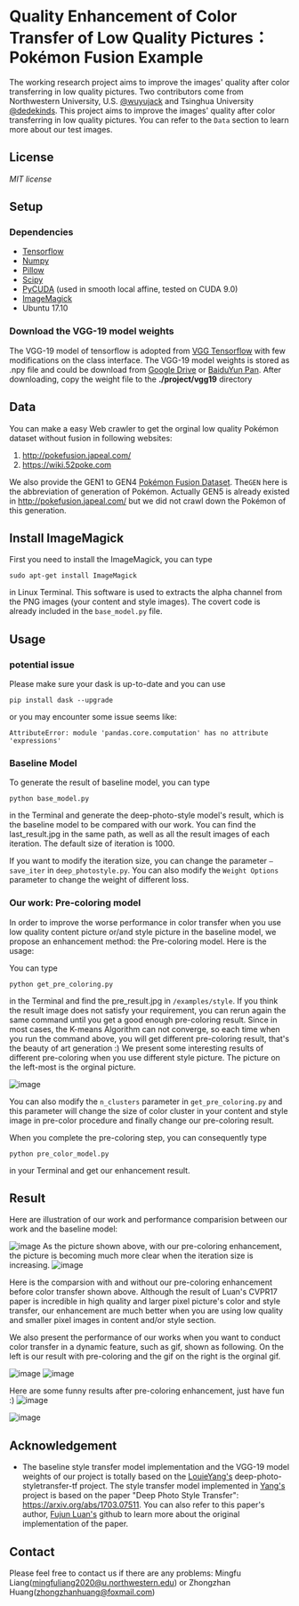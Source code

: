 # Quality Enhancement of Color Transfer of Low Quality Pictures：Pokémon Fusion Example

The working research project aims to improve the images' quality after color transferring in low quality pictures. Two contributors come from Northwestern University, U.S. [@wuyujack](https://wuyujack.github.io/) and Tsinghua University
[@dedekinds](https://github.com/dedekinds). This project aims to improve the images' quality after color transferring in low quality pictures. You can refer to the `Data` section to learn more about our test images.

## License
*MIT license*

## Setup
### Dependencies
* [Tensorflow](https://www.tensorflow.org/)
* [Numpy](www.numpy.org/)
* [Pillow](https://pypi.python.org/pypi/Pillow/)
* [Scipy](https://www.scipy.org/)
* [PyCUDA](https://pypi.python.org/pypi/pycuda) (used in smooth local affine, tested on CUDA 9.0)
* [ImageMagick](http://www.imagemagick.org/script/index.php)
* Ubuntu 17.10
### Download the VGG-19 model weights
The VGG-19 model of tensorflow is adopted from [VGG Tensorflow](https://github.com/machrisaa/tensorflow-vgg) with few modifications on the class interface. The VGG-19 model weights is stored as .npy file and could be download from [Google Drive](https://drive.google.com/file/d/0BxvKyd83BJjYY01PYi1XQjB5R0E/view?usp=sharing) or [BaiduYun Pan](https://pan.baidu.com/s/1o9weflK). After downloading, copy the weight file to the **./project/vgg19** directory


## Data
You can make a easy Web crawler to get the orginal low quality Pokémon dataset without fusion in following websites: 
1. http://pokefusion.japeal.com/
2. https://wiki.52poke.com

We also provide the GEN1 to GEN4 [Pokémon Fusion Dataset](https://pan.baidu.com/s/16MHDxSUzexAKax46zhb0GQ). The`GEN` here is the abbreviation of generation of Pokémon. Actually GEN5 is already existed in http://pokefusion.japeal.com/ but we did not crawl down the Pokémon of this generation.

## Install ImageMagick
First you need to install the ImageMagick, you can type 
```
sudo apt-get install ImageMagick
```
in Linux Terminal. This software is used to extracts the alpha channel from the PNG images (your content and style images). The covert code is already included in the `base_model.py` file.

## Usage

### potential issue

Please make sure your dask is up-to-date and you can use 
```
pip install dask --upgrade
```
or you may encounter some issue seems like:

```
AttributeError: module 'pandas.core.computation' has no attribute 'expressions' 
```

### Baseline Model 
To generate the result of baseline model, you can type
```
python base_model.py
```

in the Terminal and generate the deep-photo-style model's result, which is the baseline model to be compared with our work. You can find the last_result.jpg in the same path, as well as all the result images of each iteration. The default size of iteration is 1000.


If you want to modify the iteration size, you can change the parameter `—save_iter` in `deep_photostyle.py`. You can also modify the `Weight Options` parameter to change the weight of different loss.

### Our work: Pre-coloring model
In order to improve the worse performance in color transfer when you use low quality content picture or/and style picture in the baseline model, we propose an enhancement method: the Pre-coloring model. Here is the usage:

You can type 
```
python get_pre_coloring.py
```
in the Terminal and find the pre_result.jpg in `/examples/style`. If you think the result image does not satisfy your requirement, you can rerun again the same command until you get a good enough pre-coloring result. Since in most cases, the K-means Algorithm can not converge, so each time when you run the command above, you will get different pre-coloring result, that's the beauty of art generation :) We present some interesting results of different pre-coloring when you use different style picture. The picture on the left-most is the orginal picture.

![image](https://github.com/dedekinds/havefun/blob/master/image/yrs.jpg)

You can also modify the `n_clusters` parameter in `get_pre_coloring.py` and this parameter will change the size of color cluster in your content and style image in pre-color procedure and finally change our pre-coloring result.

When you complete the pre-coloring step, you can consequently type 
```
python pre_color_model.py
```
in your Terminal and get our enhancement result.


## Result
Here are illustration of our work and performance comparision between our work and the baseline model:

![image](https://github.com/dedekinds/havefun/blob/master/image/tkl.png)
As the picture shown above, with our pre-coloring enhancement, the picture is becoming much more clear when the iteration size is increasing. 
![image](https://github.com/dedekinds/havefun/blob/master/image/db.png)

Here is the comparsion with and without our pre-coloring enhancement before color transfer shown above. Although the result of Luan's CVPR17 paper is incredible in high quality and larger pixel picture's color and style transfer, our enhancement are much better when you are using low quality and smaller pixel images in content and/or style section.

We also present the performance of our works when you want to conduct color transfer in a dynamic feature, such as gif, shown as following. On the left is our result with pre-coloring and the gif on the right is the orginal gif.

![image](https://github.com/dedekinds/havefun/blob/master/image/lymgif.gif)
![image](https://github.com/dedekinds/havefun/blob/master/image/rapidash.gif)

Here are some funny results after pre-coloring enhancement, just have fun :)
![image](https://github.com/dedekinds/havefun/blob/master/image/yb.png)

![image](https://github.com/dedekinds/havefun/blob/master/image/tkllogo.png)
## Acknowledgement

* The baseline style transfer model implementation and the VGG-19 model weights of our project is totally based on the [LouieYang's](https://github.com/LouieYang/deep-photo-styletransfer-tf) deep-photo-styletransfer-tf project. The style transfer 
model implemented in [Yang's](https://github.com/LouieYang/deep-photo-styletransfer-tf) project is based on the paper "Deep Photo Style Transfer": https://arxiv.org/abs/1703.07511. You can also refer to this paper's author, [Fujun Luan's](https://github.com/luanfujun/deep-photo-styletransfer) github to learn more about the original implementation of the paper.


## Contact 
Please feel free to contact us if there are any problems: Mingfu Liang(mingfuliang2020@u.northwestern.edu) or Zhongzhan Huang(zhongzhanhuang@foxmail.com)
